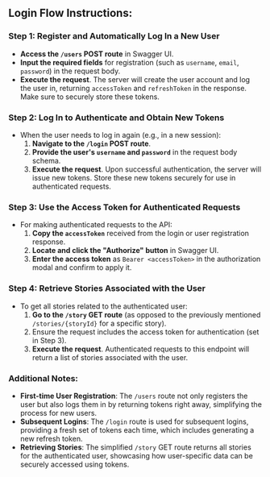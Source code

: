 ## Login Flow Instructions:

### Step 1: Register and Automatically Log In a New User
- **Access the `/users` POST route** in Swagger UI.
- **Input the required fields** for registration (such as `username`, `email`, `password`) in the request body.
- **Execute the request**. The server will create the user account and log the user in, returning `accessToken` and `refreshToken` in the response. Make sure to securely store these tokens.

### Step 2: Log In to Authenticate and Obtain New Tokens
- When the user needs to log in again (e.g., in a new session):
  1. **Navigate to the `/login` POST route**.
  2. **Provide the user's `username` and `password`** in the request body schema.
  3. **Execute the request**. Upon successful authentication, the server will issue new tokens. Store these new tokens securely for use in authenticated requests.

### Step 3: Use the Access Token for Authenticated Requests
- For making authenticated requests to the API:
  1. **Copy the `accessToken`** received from the login or user registration response.
  2. **Locate and click the "Authorize" button** in Swagger UI.
  3. **Enter the access token** as `Bearer <accessToken>` in the authorization modal and confirm to apply it.

### Step 4: Retrieve Stories Associated with the User
- To get all stories related to the authenticated user:
  1. **Go to the `/story` GET route** (as opposed to the previously mentioned `/stories/{storyId}` for a specific story).
  2. Ensure the request includes the access token for authentication (set in Step 3).
  3. **Execute the request**. Authenticated requests to this endpoint will return a list of stories associated with the user.

### Additional Notes:
- **First-time User Registration**: The `/users` route not only registers the user but also logs them in by returning tokens right away, simplifying the process for new users.
- **Subsequent Logins**: The `/login` route is used for subsequent logins, providing a fresh set of tokens each time, which includes generating a new refresh token.
- **Retrieving Stories**: The simplified `/story` GET route returns all stories for the authenticated user, showcasing how user-specific data can be securely accessed using tokens.
